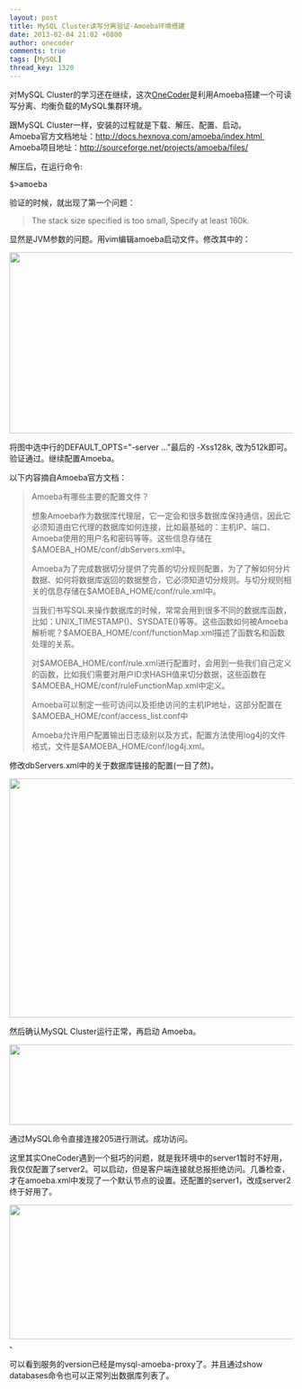 ```yaml
---
layout: post
title: MySQL Cluster读写分离验证-Amoeba环境搭建
date: 2013-02-04 21:02 +0800
author: onecoder
comments: true
tags: [MySQL]
thread_key: 1320
---
```

<p>
	对MySQL Cluster的学习还在继续，这次<a href="http://www.coderli.com">OneCoder</a>是利用Amoeba搭建一个可读写分离、均衡负载的MySQL集群环境。</p>
<p>
	跟MySQL Cluster一样，安装的过程就是下载、解压、配置、启动。<br />
	Amoeba官方文档地址：<a href="http://docs.hexnova.com/amoeba/index.html ">http://docs.hexnova.com/amoeba/index.html&nbsp;</a><br />
	Amoeba项目地址：<a href="http://sourceforge.net/projects/amoeba/files/">http://sourceforge.net/projects/amoeba/files/</a></p>
<p>
	解压后，在运行命令:</p>
<pre class="brush:shell;first-line:1;pad-line-numbers:true;highlight:null;collapse:false;">
$&gt;amoeba
</pre>
<p>
	验证的时候，就出现了第一个问题：</p>
<blockquote>
	<p>
		The stack size specified is too small, Specify at least 160k.</p>
</blockquote>
<p>
	显然是JVM参数的问题。用vim编辑amoeba启动文件。修改其中的：</p>
<p style="text-align: center;">
	<img alt="" src="http://onecoder.qiniudn.com/8wuliao/CCk9MVIb/kGelo.jpg" style="width: 643px; height: 322px;" /></p>
<p>
	将图中选中行的DEFAULT_OPTS=&quot;-server ...&quot;最后的 -Xss128k, 改为512k即可。验证通过。继续配置Amoeba。</p>
<p>
	以下内容摘自Amoeba官方文档：</p>
<blockquote>
	<p>
		Amoeba有哪些主要的配置文件？</p>
	<p>
		想象Amoeba作为数据库代理层，它一定会和很多数据库保持通信，因此它必须知道由它代理的数据库如何连接，比如最基础的：主机IP、端口、Amoeba使用的用户名和密码等等。这些信息存储在$AMOEBA_HOME/conf/dbServers.xml中。</p>
	<p>
		Amoeba为了完成数据切分提供了完善的切分规则配置，为了了解如何分片数据、如何将数据库返回的数据整合，它必须知道切分规则。与切分规则相关的信息存储在$AMOEBA_HOME/conf/rule.xml中。</p>
	<p>
		当我们书写SQL来操作数据库的时候，常常会用到很多不同的数据库函数，比如：UNIX_TIMESTAMP()、SYSDATE()等等。这些函数如何被Amoeba解析呢？$AMOEBA_HOME/conf/functionMap.xml描述了函数名和函数处理的关系。</p>
	<p>
		对$AMOEBA_HOME/conf/rule.xml进行配置时，会用到一些我们自己定义的函数，比如我们需要对用户ID求HASH值来切分数据，这些函数在$AMOEBA_HOME/conf/ruleFunctionMap.xml中定义。</p>
	<p>
		Amoeba可以制定一些可访问以及拒绝访问的主机IP地址，这部分配置在$AMOEBA_HOME/conf/access_list.conf中</p>
	<p>
		Amoeba允许用户配置输出日志级别以及方式，配置方法使用log4j的文件格式，文件是$AMOEBA_HOME/conf/log4j.xml。</p>
</blockquote>
<p>
	修改dbServers.xml中的关于数据库链接的配置(一目了然)。</p>
<p style="text-align: center;">
	<img alt="" src="http://onecoder.qiniudn.com/8wuliao/CCk9L1zW/pCKNR.jpg" style="width: 630px; height: 425px;" /></p>
<p>
	然后确认MySQL Cluster运行正常，再启动 Amoeba。</p>
<p style="text-align: center;">
	<img alt="" src="http://onecoder.qiniudn.com/8wuliao/CCk9MsK9/6HIYI.jpg" style="width: 630px; height: 143px;" /></p>
<p>
	通过MySQL命令直接连接205进行测试。成功访问。</p>
<p>
	这里其实OneCoder遇到一个挺巧的问题，就是我环境中的server1暂时不好用，我仅仅配置了server2。可以启动，但是客户端连接就总报拒绝访问。几番检查，才在amoeba.xml中发现了一个默认节点的设置。还配置的server1，改成server2终于好用了。</p>
<p>
	<img alt="" src="http://onecoder.qiniudn.com/8wuliao/CCk9NoRT/DfQ07.jpg" style="width: 630px; height: 239px;" />、</p>
<p>
	可以看到服务的version已经是mysql-amoeba-proxy了。并且通过show databases命令也可以正常列出数据库列表了。</p>


